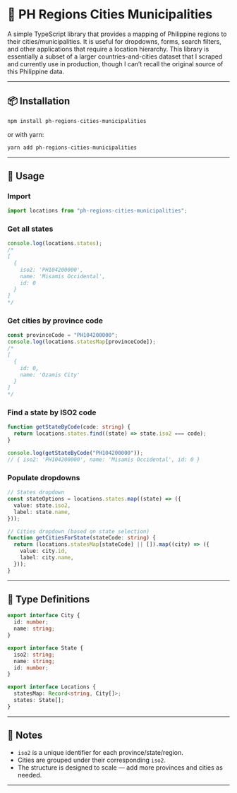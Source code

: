# 📍 PH Regions Cities Municipalities

A simple TypeScript library that provides a mapping of Philippine regions to their cities/municipalities.
It is useful for dropdowns, forms, search filters, and other applications that require a location hierarchy.
This library is essentially a subset of a larger countries-and-cities dataset that I scraped and currently use in production, though I can’t recall the original source of this Philippine data.

---

## 📦 Installation

```bash
npm install ph-regions-cities-municipalities
```

or with yarn:

```bash
yarn add ph-regions-cities-municipalities
```

---

## 🚀 Usage

### Import

```ts
import locations from "ph-regions-cities-municipalities";
```

### Get all states

```ts
console.log(locations.states);
/*
[
  {
    iso2: 'PH104200000',
    name: 'Misamis Occidental',
    id: 0
  }
]
*/
```

### Get cities by province code

```ts
const provinceCode = "PH104200000";
console.log(locations.statesMap[provinceCode]);
/*
[
  {
    id: 0,
    name: 'Ozamis City'
  }
]
*/
```

### Find a state by ISO2 code

```ts
function getStateByCode(code: string) {
  return locations.states.find((state) => state.iso2 === code);
}

console.log(getStateByCode("PH104200000"));
// { iso2: 'PH104200000', name: 'Misamis Occidental', id: 0 }
```

### Populate dropdowns

```ts
// States dropdown
const stateOptions = locations.states.map((state) => ({
  value: state.iso2,
  label: state.name,
}));

// Cities dropdown (based on state selection)
function getCitiesForState(stateCode: string) {
  return (locations.statesMap[stateCode] || []).map((city) => ({
    value: city.id,
    label: city.name,
  }));
}
```

---

## 📝 Type Definitions

```ts
export interface City {
  id: number;
  name: string;
}

export interface State {
  iso2: string;
  name: string;
  id: number;
}

export interface Locations {
  statesMap: Record<string, City[]>;
  states: State[];
}
```

---

## 📌 Notes

- `iso2` is a unique identifier for each province/state/region.
- Cities are grouped under their corresponding `iso2`.
- The structure is designed to scale — add more provinces and cities as needed.

---
